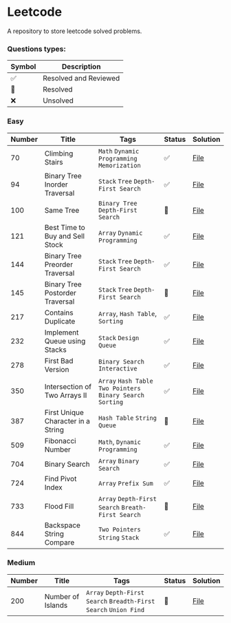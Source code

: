 # Leetcode

A repository to store leetcode solved problems.

### Questions types: 

| Symbol              | Description           |
|---------------------|-----------------------|
| :white_check_mark:  | Resolved and Reviewed |
| :construction:      | Resolved              |
| :x:                 | Unsolved              |

### Easy

| Number | Title                              | Tags                                                          | Status             | Solution                                                                                                               |
|--------|------------------------------------|---------------------------------------------------------------|--------------------|------------------------------------------------------------------------------------------------------------------------|
| 70     | Climbing Stairs                    | `Math` `Dynamic Programming` `Memorization`                   | :white_check_mark: | [File](https://github.com/johnazedo/interview-questions/blob/main/leetcode/easy/climbing_stairs.go)                    |
| 94     | Binary Tree Inorder Traversal      | `Stack` `Tree` `Depth-First Search`                           | :white_check_mark: | [File](https://github.com/johnazedo/interview-questions/blob/main/leetcode/easy/binary_tree_inorder_traversal.go)      |
| 100    | Same Tree                          | `Binary Tree` `Depth-First Search`                            | :construction:     | [File](https://github.com/johnazedo/interview-questions/blob/main/leetcode/easy/same_tree.go)                          |
| 121    | Best Time to Buy and Sell Stock    | `Array` `Dynamic Programming`                                 | :white_check_mark: | [File](https://github.com/johnazedo/interview-questions/blob/main/leetcode/easy/best_time_to_buy_and_sell_stock.go)    |
| 144    | Binary Tree Preorder Traversal     | `Stack` `Tree` `Depth-First Search`                           | :white_check_mark: | [File](https://github.com/johnazedo/interview-questions/blob/main/leetcode/easy/binary_tree_preorder_traversal.go)     |
| 145    | Binary Tree Postorder Traversal    | `Stack` `Tree` `Depth-First Search`                           | :construction:     | [File](https://github.com/johnazedo/interview-questions/blob/main/leetcode/easy/binary_tree_postorder_traversal.go)    |
| 217    | Contains Duplicate                 | `Array`, `Hash Table`, `Sorting`                              | :white_check_mark: | [File](https://github.com/johnazedo/interview-questions/blob/main/leetcode/easy/contains_duplicate.go)                 |
| 232    | Implement Queue using Stacks       | `Stack` `Design` `Queue`                                      | :white_check_mark: | [File](https://github.com/johnazedo/interview-questions/blob/main/leetcode/easy/implement_queue_using_stacks.go)       |
| 278    | First Bad Version                  | `Binary Search` `Interactive`                                 | :white_check_mark: | [File](https://github.com/johnazedo/interview-questions/blob/main/leetcode/easy/first_bad_version.go)                  |
| 350    | Intersection of Two Arrays II      | `Array` `Hash Table` `Two Pointers` `Binary Search` `Sorting` | :white_check_mark: | [File](https://github.com/johnazedo/interview-questions/blob/main/leetcode/easy/intersection_of_two_arrays_two.go)     |
| 387    | First Unique Character in a String | `Hash Table` `String` `Queue`                                 | :construction:     | [File](https://github.com/johnazedo/interview-questions/blob/main/leetcode/easy/first_unique_character_in_a_string.go) |
| 509    | Fibonacci Number                   | `Math`, `Dynamic Programming`                                 | :white_check_mark: | [File](https://github.com/johnazedo/interview-questions/blob/main/leetcode/easy/fibonacci_number.go)                   |
| 704    | Binary Search                      | `Array` `Binary Search`                                       | :white_check_mark: | [File](https://github.com/johnazedo/interview-questions/blob/main/leetcode/easy/binary_search.go)                      |
| 724    | Find Pivot Index                   | `Array` `Prefix Sum`                                          | :white_check_mark: | [File](https://github.com/johnazedo/interview-questions/blob/main/leetcode/easy/find_pivot_index.go)                   |
| 733    | Flood Fill                         | `Array` `Depth-First Search` `Breath-First Search`            | :construction:     | [File](https://github.com/johnazedo/interview-questions/blob/main/leetcode/easy/flood_fill.go)                         |
| 844    | Backspace String Compare           | `Two Pointers` `String` `Stack`                               | :white_check_mark: | [File](https://github.com/johnazedo/interview-questions/blob/main/leetcode/easy/backspace_string_compare.go)           |

### Medium

| Number | Title             | Tags                                                             | Status         | Solution                                                                                                |
|--------|-------------------|------------------------------------------------------------------|----------------|---------------------------------------------------------------------------------------------------------|
| 200    | Number of Islands | `Array` `Depth-First Search` `Breadth-First Search` `Union Find` | :construction: | [File](https://github.com/johnazedo/interview-questions/blob/main/leetcode/medium/number_of_islands.go) |